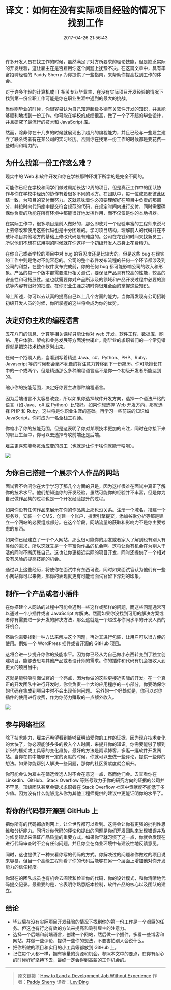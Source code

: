 ﻿---
title: 译文：如何在没有实际项目经验的情况下找到工作
tags: [译文]
categories: [译文]
date: 2017-04-26 21:56:43
---

许多开发人员在找工作的时候，虽然满足了对方所要求的理论技能，但是缺乏实际的开发经验，这让雇主在是否雇用你这个问题上犹豫不决。在这篇文章中，具有丰富招聘经验的 Paddy Sherry 为你提供了一些指南，来帮助你提高找到工作的体会。

<!-- more -->

对于许多年轻的计算机或 IT 相关专业毕业生，在没有实际项目开发经验的情况下找到第一份全职工作可能是你在职业生涯中遇到的最大的挑战。

当你刚毕业的时候，你很容易认为自己知道超级多德有关软件开发的知识，并且能够顺利地找到一份工作。你可能在学校的成绩很高，做了一个了不起的毕业设计，并且研究了最流行的技术和 JavaScript 库。

然而，除非你在十几岁的时候就展现出了超凡的编程能力，并且已经与一些雇主建立了联系或者有在某公司的实习经历。否则你在找第一份工作的时候都是要花费一些时间和精力的。


## 为什么找第一份工作这么难？

现实中的 Web 和软件开发和你在学校那种环境下所学的是完全不同的。

可能你已经在学校和同学们做过周期长达12周的项目，但是真正工作中的团队协作与你在学校中经历的协作有着很多不同的地方。在团队中，每一位成员都彼此团结一致，为项目的交付而努力。这就意味着你必须要理解好在项目中负责的那部分，并按时向代码库中提交符合规范的代码，在规定时间内进行交付，同时需要确保你负责的功能在所有环境中都能很好地发挥作用，而不仅仅是你的本地机器。

在实际工作中，很多项目是前人做好的，那么即使对一个经验丰富的工程师来说马上去修改和使用这些代码也是十分困难的。学习项目结构，理解前人的代码并在不破坏项目其他地方的基础上修改代码是有难度的。公司在花钱和时间来找新员工，所以他们不想在试用期的时候就在你这样一个初级开发人员身上花费精力。

在你自己或者学校的项目中对 bug 的容忍度还是比较大的。但是这些 bug 在现实的工作中则是绝对不能容忍的。公司的整个软件发布流程的任何一个环节都涉及到公司的利益，在整个软件发布完成前，你的任何 bug 都可能影响公司的收入和形象。产品的每一个版本都需要进行相关测试，要保证产品具有较高的性能，较高的安全性和可拓展性。这也就需要你对产品所涉及的领域和产品开发过程中必要的测试等内容有很好的把控。在你职业生涯之初时你很难全面的掌握这些知识。

综上所述，你可以去认真的提高自己以上几个方面的能力。当你再发现有公司招聘初级开发人员的时候，你所掌握的这些将会成为你的优势。


## 决定好你主攻的编程语言

五花八门的信息、计算等相关课程只能让你对 web 开发、软件工程、数据库、网络、用户体验、架构和业务发展等方面浅尝辄止。刚毕业的求职者们的一个常见错误就是把这技术统统罗列出来。

任何一个招聘人员，当看到写着精通 Java、c#、Python、PHP、Ruby、Javascript 等的时候都会毫不犹豫的将注意力转移到下一份简历。你可能擅长其中的一个或两个，但是精通那么多种编程语言远不是你一个初级开发者所能达到的。

缩小你的技能范围，决定好你要主攻哪种编程语言。

因为后端语言不太容易改变，所以如果你选择软件开发方向，选择一个语法严格的语言（如 Java、c# 或 Python）比较好。如果你想选择 Web 开发方向，那就选择 PHP 和 Ruby。这些将是你职业生涯的基础。再学习一些前端的知识如 JavaScript，你将成为一名全栈工程师。

你缩小了你的技能范围，但是这表明了你对某项技术更加的专注，同时在你接下来的职业生涯中，你可以去选择专攻前端还是后端。

雇主更喜欢能够灵活应变的员工（也就是让你干啥你就能干啥呗）。

![](https://i.loli.net/2018/05/21/5b0232d9e9a27.jpg)


## 为你自己搭建一个展示个人作品的网站

面试官不会问你在大学学习了那几个方面的只是，因为这样很难在面试中真正了解你的技术水平。他们想知道你的开发经验，虽然可能你的经验并不丰富，但是你为自己做作品集的过程也是一个开发经验提升的过程。

如果你没有任何作品来展示在你的作品集上那也没关系。注册一个域名，搭建一个服务器，安装一个 CMS，创建一个账户，搜索引擎提交，添加谷歌分析等都是建立一个网站的必要组成部分。在这个阶段，网站流量的获取和影响力不是你主要考虑的东西。

如果你已经建立了一个个人网站，那么很可能你的朋友或者家人了解到也有别人有类似的需求，所以这就又是一个丰富你作品的机会啊。这将让你有机会在为别人干活的同时不断历练自己。这也让你更接近实际的项目开发，同时还提供了一个相对没有风险的提高技能的机会。

通过以上这些经历，将使你在面试中有东西可说，同时如果面试官认为他们有一些小网站你可以来做，那你的表现就更有可能给面试官留下深刻的印象。


## 制作一个产品或者小插件

在你搭建个人网站的过程中可能会遇到一些这样或那样的问题，而这些问题通常可以通过一个小插件或者 JavaScript 库解决。然而如果你没找到可用的解决方案或者你有需要进一步开发的解决方法，那么这就是一个超过与你同水平的开发人员的好机会。

然后你需要找到一种方法来解决这个问题，再对其进行包装，让用户可以很方便的使用。例如一个 WordPress 插件或者开源的 GitHub 项目。

这将会进一步提升你你的技能水平。因为你已经从为自己做小东西转变到了独立创建项目。能够去思考其他产品或者设计师的需求。你的插件和代码有机会被收入到更大的项目当中。

这就是能够吸引面试官的一个亮点，因为你做的这些更接近实际的开发。在一个真正的开发团队中进行开发时，你会负责一个大的应用程序的一小部分，你要确保你的代码在集成到项目中时不会出现任何问题。
另外的一个好处就是，你可以对你插件的使用进行收费，作为你努力赚取的一点额外收入。

![](https://i.loli.net/2018/05/21/5b0232e0a140a.jpg)


## 参与网络社区

除了技术能力，雇主还希望看到能够证明热爱你的工作的证据，因为现在技术变化的太快了，你必须能够多多的投入个人时间，来提升你的知识。你需要能够了解到新兴的框架或工具等的变化趋势。最好的方法是阅读博客，多逛一逛软件开发网站。当你在其中能够有一定的贡献的时候，你就可以去做一些评论，提供一些你的想法。如果你能帮别人解决一些问题，那你的社区贡献度就会飙升。

你可能会认为雇主在筛选候选人时不会在意这一点，然而他们会。去查看你在 LinkedIn、GitHub、Stack Overflow 等账号致力于你的研究方向的证据的公司并不罕见。顶级团队甚至会要求求职者在 Stack Overflow 社区中贡献度不能低于多少值。因为没有什么能够比从你为其他工程师提供的建议中更能证明你的水平了。


## 将你的代码都开源到 GitHub 上

把你所有的代码都放到网上，让全世界都可以看到。这将会让你有更强的批判性思维和分析能力。同行对你代码的评论和提出的问题是你们开发团队来发现错误并及时修复错误来保证产品质量的重要方式。如果你早就习惯了这一点，你就会发现在进行代码审查时不会有任何问题，并且你会在商业环境中有建设性地反馈意见。

同时，这也提供了一种来看你写的代码的方式。你解决过的问题和你做过的项目说来容易，但当一个高级工程师看了你的代码后能够在另一个层面上增加他对你开发能力的信任程度。

你潜在的团队成员也有机会去阅读和检查你的代码，你的设计模式，和你清晰地代码提交记录。最重要的是，它表明你熟悉版本控制，软件产品的核心以及团队的建立。


## 结论

* 毕业后在没有实际项目开发经验的情况下找到你的第一份工作是一个艰巨的任务。但这也有行之有效的方法来提高和吸引雇主的注意力。
* 选择一个后端和前端语言，创建一个网站，然后做一个插件。多看一些博客和网站，并做一些评论，提供一些你的想法，不要害怕别人会说什么。
* 把你所做的项目和实用的小工具等都放到 GitHub 上。
* 记住每个人都一样，拥有等量的资源和机会。参照本文中的要点，在你有耐心的时候好好坚持下去，最终一定会得到高薪的工作机会的。

---

> 原文链接：[How to Land a Development Job Without Experience](https://www.sitepoint.com/land-development-job-without-experience/)
> 作者：[Paddy Sherry](https://www.sitepoint.com/author/psherry/)
> 译者：[LeviDing](https://leviding.com)
